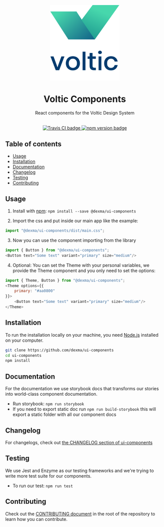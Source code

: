 <p align="center">
    <img src="/src/assets/voltic_logo.svg" alt="Voltic" width="220">
</p>

<h1 align="center">Voltic Components</h1>

<p align="center">React components for the Voltic Design System</p>

<p align="center">
  <br>
  <a href="https://travis-ci.org/dexma/ui-components">
    <img src="https://travis-ci.org/dexma/ui-components.svg?branch=master" alt="Travis CI badge">
  </a>
  <a href="https://github.com/styled-components/styled-components">
    <img src="https://img.shields.io/badge/style-%F0%9F%92%85%20styled--components-orange.svg?colorB=daa357&colorA=db748e" alt="npm version badge">
  </a>
</p>

## Table of contents

- [Usage](#usage)
- [Installation](#installation)
- [Documentation](#documentation)
- [Changelog](#changelog)
- [Testing](#testing)
- [Contributing](#contributing)

## Usage

1) Install with [npm](https://www.npmjs.com): `npm install --save @dexma/ui-components`

2) Import the css and put inside our main app like the example:

```javascript
import "@dexma/ui-components/dist/main.css";
```

3) Now you can use the component importing from the library

```javascript
import { Button } from "@dexma/ui-components";
<Button text="Some text" variant="primary" size="medium"/>
```

4) Optional: You can set the Theme with your personal variables, we provide the Theme component and you only need to set the options:

```javascript
import { Theme, Button } from "@dexma/ui-components";
<Theme options={{
    primary: "#aa0800"
}}>
    <Button text="Some text" variant="primary" size="medium"/>
</Theme>
```

## Installation

To run the installation locally on your machine, you need [Node.js](https://nodejs.org/en/) installed on your computer.

```bash
git clone https://github.com/dexma/ui-components
cd ui-components
npm install
```

## Documentation

For the documentation we use storybook docs that transforms our stories into world-class component documentation.

- Run storybook: `npm run storybook`
- If you need to export static doc run `npm run build-storybook` this will export a static folder with all our component docs

## Changelog
For changelogs, check out [the CHANGELOG section of ui-components](https://github.com/dexma/ui-components/blob/master/CHANGELOG.md)

## Testing
We use Jest and Enzyme as our testing frameworks and we're trying to write more test suite for our components.

- To run our test: `npm run test`

## Contributing
Check out the [CONTRIBUTING document](https://github.com/dexma/ui-components/blob/master/CONTRIBUTING.md) in the root of the repository to learn how you can contribute.



